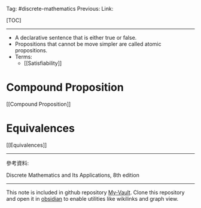 Tag: #discrete-mathematics
Previous: 
Link: 

[TOC]

---

- A declarative sentence that is either true or false.
- Propositions that cannot be move simpler are called atomic propositions.
- Terms:
	- [[Satisfiability]]

# Compound Proposition

[[Compound Proposition]]

# Equivalences

[[Equivalences]]

---

參考資料:

Discrete Mathematics and Its Applications, 8th edition

---

This note is included in github repository [My-Vault](https://github.com/LittleD3092/My-Vault.git). Clone this repository and open it in [obsidian](https://obsidian.md/) to enable utilities like wikilinks and graph view.